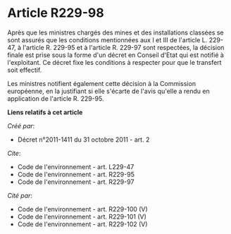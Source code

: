 # Article R229-98

Après que les ministres chargés des mines et des installations classées se sont assurés que les conditions mentionnées aux I
et III de l'article L. 229-47, à l'article R. 229-95 et à l'article R. 229-97 sont respectées, la décision finale est prise
sous la forme d'un décret en Conseil d'Etat qui est notifié à l'exploitant. Ce décret fixe les conditions à respecter pour
que le transfert soit effectif.

Les ministres notifient également cette décision à la Commission européenne, en la justifiant si elle s'écarte de l'avis
qu'elle a rendu en application de l'article R. 229-95.

**Liens relatifs à cet article**

_Créé par_:

  - Décret n°2011-1411 du 31 octobre 2011 - art. 2

_Cite_:

  - Code de l'environnement - art. L229-47
  - Code de l'environnement - art. R229-95
  - Code de l'environnement - art. R229-97

_Cité par_:

  - Code de l'environnement - art. R229-100 (V)
  - Code de l'environnement - art. R229-101 (V)
  - Code de l'environnement - art. R229-102 (V)
